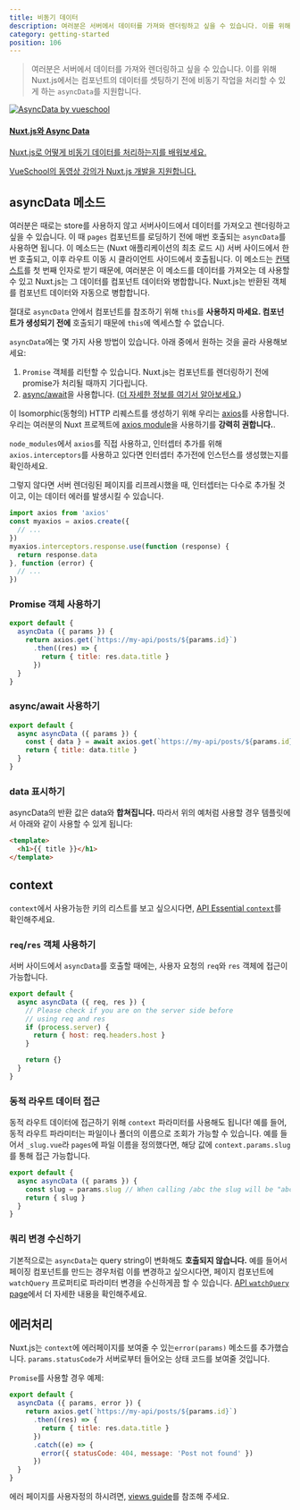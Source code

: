 ```yaml
---
title: 비동기 데이터
description: 여러분은 서버에서 데이터를 가져와 렌더링하고 싶을 수 있습니다. 이를 위해 Nuxt.js에서는 컴포넌트의 데이터를 셋팅하기 전에 비동기 작업을 처리할 수 있게 하는 `asyncData`를 지원합니다.
category: getting-started
position: 106
---
```


> 여러분은 서버에서 데이터를 가져와 렌더링하고 싶을 수 있습니다. 이를 위해 Nuxt.js에서는 컴포넌트의 데이터를 셋팅하기 전에 비동기 작업을 처리할 수 있게 하는 `asyncData`를 지원합니다.

<div>
  <a href="https://vueschool.io/courses/async-data-with-nuxtjs?friend=nuxt" target="_blank" class="Promote">
    <img src="/async-data-with-nuxtjs.png" srcset="/async-data-with-nuxtjs-2x.png 2x" alt="AsyncData by vueschool"/>
    <div class="Promote__Content">
      <h4 class="Promote__Content__Title"> Nuxt.js와 Async Data</h4>
      <p class="Promote__Content__Description"> Nuxt.js로 어떻게 비동기 데이터를 처리하는지를 배워보세요.</p>
      <p class="Promote__Content__Signature">VueSchool의 동영상 강의가 Nuxt.js 개발을 지원합니다.</p>
    </div>
  </a>

## asyncData 메소드

여러분은 때로는 store를 사용하지 않고 서버사이드에서 데이터를 가져오고 렌더링하고 싶을 수 있습니다.
이 때 `pages` 컴포넌트를 로딩하기 전에 매번 호출되는 `asyncData`를 사용하면 됩니다.
이 메소드는 (Nuxt 애플리케이션의 최초 로드 시) 서버 사이드에서 한 번 호출되고, 이후 라우트 이동 시 클라이언트 사이드에서 호출됩니다.
이 메소드는 [컨택스트](/api/context)를 첫 번째 인자로 받기 때문에, 여러분은 이 메소드를 데이터를 가져오는 데 사용할 수 있고 Nuxt.js는 그 데이터를 컴포넌트 데이터와 병합합니다.
Nuxt.js는 반환된 객체를 컴포넌트 데이터와 자동으로 병합합니다.

<div class="Alert Alert--orange">

절대로 `asyncData` 안에서 컴포넌트를 참조하기 위해 `this`를 **사용하지 마세요. 컴포넌트가 생성되기 전에** 호출되기 때문에 `this`에 엑세스할 수 없습니다.

</div>

`asyncData`에는 몇 가지 사용 방법이 있습니다. 아래 중에서 원하는 것을 골라 사용해보세요:

1. `Promise` 객체를 리턴할 수 있습니다. Nuxt.js는 컴포넌트를 렌더링하기 전에 promise가 처리될 때까지 기다립니다.
2. [async/await](https://javascript.info/async-await)을 사용합니다. ([더 자세한 정보를 여기서 알아보세요.](https://zeit.co/blog/async-and-await))

<div class="Alert Alert--grey">

이 Isomorphic(동형의) HTTP 리퀘스트를 생성하기 위해 우리는 [axios](https://github.com/mzabriskie/axios)를 사용합니다. 우리는 여러분의 Nuxt 프로젝트에 [axios module](https://axios.nuxtjs.org/)을 사용하기를 <strong>강력히 권합니다.</strong>.

</div>

`node_modules`에서 `axios`를 직접 사용하고, 인터셉터 추가를 위해 `axios.interceptors`를 사용하고 있다면 인터셉터 추가전에 인스턴스를 생성했는지를 확인하세요.

그렇지 않다면 서버 렌더링된 페이지를 리프레시했을 때, 인터셉터는 다수로 추가될 것이고, 이는 데이터 에러를 발생시킬 수 있습니다.

```js
import axios from 'axios'
const myaxios = axios.create({
  // ...
})
myaxios.interceptors.response.use(function (response) {
  return response.data
}, function (error) {
  // ...
})
```

### Promise 객체 사용하기
```js
export default {
  asyncData ({ params }) {
    return axios.get(`https://my-api/posts/${params.id}`)
      .then((res) => {
        return { title: res.data.title }
      })
  }
}
```

### async/await 사용하기
```js
export default {
  async asyncData ({ params }) {
    const { data } = await axios.get(`https://my-api/posts/${params.id}`)
    return { title: data.title }
  }
}
```

### data 표시하기

asyncData의 반환 값은 data와 **합쳐집니다.** 따라서 위의 예처럼 사용할 경우 템플릿에서 아래와 같이 사용할 수 있게 됩니다:

```html
<template>
  <h1>{{ title }}</h1>
</template>
```

## context

`context`에서 사용가능한 키의 리스트를 보고 싶으시다면, [API Essential `context`](/api/context)를 확인해주세요.

### `req`/`res` 객체 사용하기

서버 사이드에서 `asyncData`를 호출할 때에는, 사용자 요청의 `req`와 `res` 객체에 접근이 가능합니다.

```js
export default {
  async asyncData ({ req, res }) {
    // Please check if you are on the server side before
    // using req and res
    if (process.server) {
      return { host: req.headers.host }
    }

    return {}
  }
}
```

### 동적 라우트 데이터 접근

동적 라우트 데이터에 접근하기 위해 `context` 파라미터를 사용해도 됩니다!
예를 들어, 동적 라우트 파라미터는 파일이나 폴더의 이름으로 조회가 가능할 수 있습니다.
예를 들어서 `_slug.vue`라 `pages`에 파일 이름을 정의했다면, 해당 값에 `context.params.slug`를 통해 접근 가능합니다.

```js
export default {
  async asyncData ({ params }) {
    const slug = params.slug // When calling /abc the slug will be "abc"
    return { slug }
  }
}
```


### 쿼리 변경 수신하기

기본적으로는 `asyncData`는 query string이 변화해도 **호출되지 않습니다.**
예를 들어서 페이징 컴포넌트를 만드는 경우처럼 이를 변경하고 싶으시다면, 페이지 컴포넌트에 `watchQuery` 프로퍼티로 파라미터 변경을 수신하게끔 할 수 있습니다.
[API `watchQuery` page](/api/pages-watchquery)에서 더 자세한 내용을 확인해주세요.

## 에러처리

Nuxt.js는 `context`에 에러페이지를 보여줄 수 있는`error(params)` 메소드를 추가했습니다. `params.statusCode`가 서버로부터 들어오는 상태 코드를 보여줄 것입니다.

`Promise`를 사용할 경우 예제:

```js
export default {
  asyncData ({ params, error }) {
    return axios.get(`https://my-api/posts/${params.id}`)
      .then((res) => {
        return { title: res.data.title }
      })
      .catch((e) => {
        error({ statusCode: 404, message: 'Post not found' })
      })
  }
}
```

에러 페이지를 사용자정의 하시려면, [views guide](/guide/views#layouts)를 참조해 주세요.
